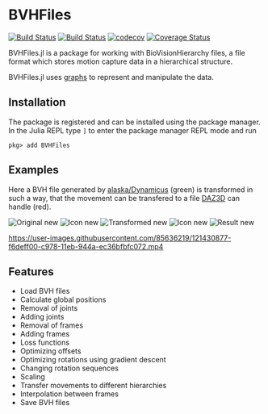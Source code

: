# BVHFiles

[![Build Status](https://travis-ci.com/CarlBittendorf/BVHFiles.jl.svg?branch=master)](https://travis-ci.com/CarlBittendorf/BVHFiles.jl)
[![Build Status](https://ci.appveyor.com/api/projects/status/github/CarlBittendorf/BVH.jl?svg=true)](https://ci.appveyor.com/project/CarlBittendorf/BVH-jl)
[![codecov](https://codecov.io/gh/CarlBittendorf/BVHFiles.jl/branch/master/graph/badge.svg?token=Q64CqWjG0S)](https://codecov.io/gh/CarlBittendorf/BVHFiles.jl)
[![Coverage Status](https://coveralls.io/repos/github/CarlBittendorf/BVHFiles.jl/badge.svg?branch=master)](https://coveralls.io/github/CarlBittendorf/BVHFiles.jl?branch=master)

BVHFiles.jl is a package for working with BioVisionHierarchy files, a file format which stores motion capture data in a hierarchical structure. 

BVHFiles.jl uses [graphs](https://github.com/JuliaGraphs/LightGraphs.jl) to represent and manipulate the data.

## Installation

The package is registered and can be installed using the package manager.
In the Julia REPL type `]` to enter the package manager REPL mode and run

```
pkg> add BVHFiles
```

## Examples

Here a BVH file generated by [alaska/Dynamicus](https://www.ifm-chemnitz.de/produkte/mensch-technik-interaktion/alaskadynamicus/) (green) is transformed in such a way, that the 
movement can be transfered to a file [DAZ3D](https://www.daz3d.com/) can handle (red).

![Original new](https://user-images.githubusercontent.com/85636219/121555428-4b36bd00-ca13-11eb-9ef7-8341cf912ba0.png)
![Icon new](https://user-images.githubusercontent.com/85636219/121555373-3eb26480-ca13-11eb-89e2-074c1e0da9ae.png)
![Transformed new](https://user-images.githubusercontent.com/85636219/121555473-5558bb80-ca13-11eb-9ad7-f23339926045.png)
![Icon new](https://user-images.githubusercontent.com/85636219/121555373-3eb26480-ca13-11eb-89e2-074c1e0da9ae.png)
![Result new](https://user-images.githubusercontent.com/85636219/121555540-630e4100-ca13-11eb-83a6-a258653f5b4b.png)



https://user-images.githubusercontent.com/85636219/121430877-f6deff00-c978-11eb-944a-ec36bfbfc072.mp4


## Features

- Load BVH files
- Calculate global positions
- Removal of joints 
- Adding joints
- Removal of frames
- Adding frames
- Loss functions
- Optimizing offsets
- Optimizing rotations using gradient descent
- Changing rotation sequences
- Scaling
- Transfer movements to different hierarchies
- Interpolation between frames
- Save BVH files
